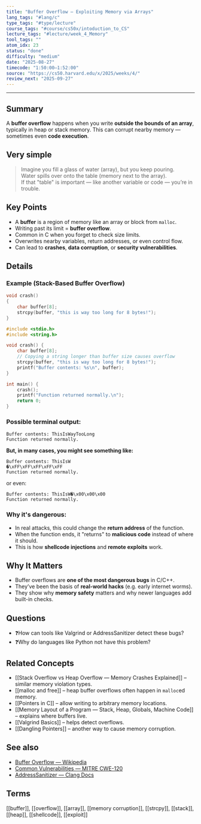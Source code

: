 ```yaml
---
title: "Buffer Overflow — Exploiting Memory via Arrays"  
lang_tags: "#lang/c"
type_tags: "#type/lecture"
course_tags: "#course/cs50x/intoduction_to_CS"
lecture_tags: "#lecture/week_4_Memory"
tool_tags: ""
atom_idx: 23
status: "done"
difficulty: "medium"
date: "2025-08-27"
timecode: "1:50:00–1:52:00"
source: "https://cs50.harvard.edu/x/2025/weeks/4/"
review_next: "2025-09-27"
---
```


---

## Summary
A **buffer overflow** happens when you write **outside the bounds of an array**, typically in heap or stack memory. This can corrupt nearby memory — sometimes even **code execution**.

## Very simple

> Imagine you fill a glass of water (array), but you keep pouring.  
> Water spills over onto the table (memory next to the array).  
> If that "table" is important — like another variable or code — you’re in trouble.

## Key Points
- A **buffer** is a region of memory like an array or block from `malloc`.
- Writing past its limit = **buffer overflow**.
- Common in C when you forget to check size limits.
- Overwrites nearby variables, return addresses, or even control flow.
- Can lead to **crashes**, **data corruption**, or **security vulnerabilities**.

## Details

### Example (Stack-Based Buffer Overflow)

```c
void crash()
{
    char buffer[8];
    strcpy(buffer, "this is way too long for 8 bytes!");
}
```

```c
#include <stdio.h>
#include <string.h>

void crash() {
    char buffer[8];
    // Copying a string longer than buffer size causes overflow
    strcpy(buffer, "this is way too long for 8 bytes!");
    printf("Buffer contents: %s\n", buffer);
}

int main() {
    crash();
    printf("Function returned normally.\n");
    return 0;
}
```

### Possible terminal output:

```
Buffer contents: ThisIsWayTooLong
Function returned normally.
```

**But, in many cases, you might see something like:**

```
Buffer contents: ThisIsW
�\xFF\xFF\xFF\xFF\xFF
Function returned normally.
```

or even:

```
Buffer contents: ThisIsW�\x00\x00\x00
Function returned normally.
```

### Why it's dangerous:
- In real attacks, this could change the **return address** of the function.
- When the function ends, it "returns" to **malicious code** instead of where it should.
- This is how **shellcode injections** and **remote exploits** work.

## **Why It Matters**
- Buffer overflows are **one of the most dangerous bugs** in C/C++.
- They’ve been the basis of **real-world hacks** (e.g. early internet worms).
- They show why **memory safety** matters and why newer languages add built-in checks.

## Questions

- ❓How can tools like Valgrind or AddressSanitizer detect these bugs?
- ❓Why do languages like Python not have this problem?

## Related Concepts

- [[Stack Overflow vs Heap Overflow — Memory Crashes Explained]] – similar memory violation types.
- [[malloc and free]] – heap buffer overflows often happen in `malloc`ed memory.
- [[Pointers in C]] – allow writing to arbitrary memory locations.
- [[Memory Layout of a Program — Stack, Heap, Globals, Machine Code]] – explains where buffers live.
- [[Valgrind Basics]] – helps detect overflows.
- [[Dangling Pointers]] – another way to cause memory corruption.

## See also

- [Buffer Overflow — Wikipedia](https://en.wikipedia.org/wiki/Buffer_overflow)
- [Common Vulnerabilities — MITRE CWE-120](https://cwe.mitre.org/data/definitions/120.html)
- [AddressSanitizer — Clang Docs](https://clang.llvm.org/docs/AddressSanitizer.html)

## Terms

[[buffer]], [[overflow]], [[array]], [[memory corruption]], [[strcpy]], [[stack]], [[heap]], [[shellcode]], [[exploit]]
